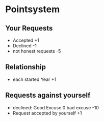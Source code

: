# Pointsystem

## Your Requests
- Accepted +1
- Declined -1
- not honest requests -5

## Relationship
- each started Year +1

## Requests against yourself
- declined: Good Excuse 0 bad excuse -10
- Request accepted by yourself +1